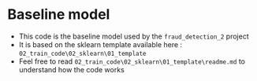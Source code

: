 # Baseline model

* This code is the baseline model used by the `fraud_detection_2` project
* It is based on the sklearn template available here : ``02_train_code\02_sklearn\01_template`` 
* Feel free to read `02_train_code\02_sklearn\01_template\readme.md` to understand how the code works
